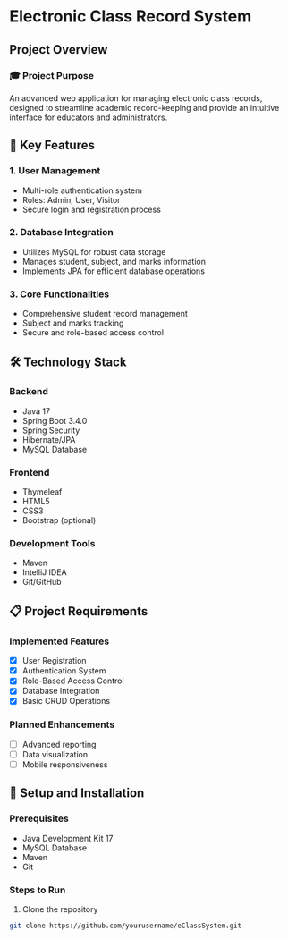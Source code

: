 # Electronic Class Record System

## Project Overview

### 🎓 Project Purpose
An advanced web application for managing electronic class records, designed to streamline academic record-keeping and provide an intuitive interface for educators and administrators.

## 🚀 Key Features

### 1. User Management
- Multi-role authentication system
- Roles: Admin, User, Visitor
- Secure login and registration process

### 2. Database Integration
- Utilizes MySQL for robust data storage
- Manages student, subject, and marks information
- Implements JPA for efficient database operations

### 3. Core Functionalities
- Comprehensive student record management
- Subject and marks tracking
- Secure and role-based access control

## 🛠 Technology Stack

### Backend
- Java 17
- Spring Boot 3.4.0
- Spring Security
- Hibernate/JPA
- MySQL Database

### Frontend
- Thymeleaf
- HTML5
- CSS3
- Bootstrap (optional)

### Development Tools
- Maven
- IntelliJ IDEA
- Git/GitHub

## 📋 Project Requirements

### Implemented Features
- [x] User Registration
- [x] Authentication System
- [x] Role-Based Access Control
- [x] Database Integration
- [x] Basic CRUD Operations

### Planned Enhancements
- [ ] Advanced reporting
- [ ] Data visualization
- [ ] Mobile responsiveness

## 🔧 Setup and Installation

### Prerequisites
- Java Development Kit 17
- MySQL Database
- Maven
- Git

### Steps to Run
1. Clone the repository
```bash
git clone https://github.com/yourusername/eClassSystem.git
